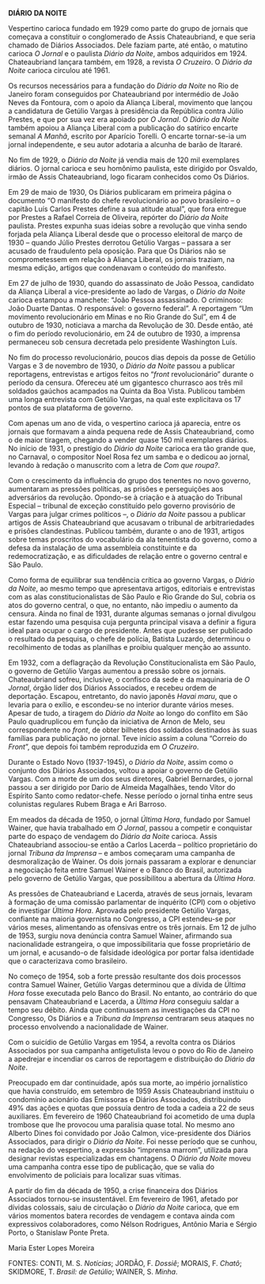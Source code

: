 **DIÁRIO DA NOITE**

Vespertino carioca fundado em 1929 como parte do grupo de jornais que
começava a constituir o conglomerado de Assis Chateaubriand, e que seria
chamado de Diários Associados. Dele faziam parte, até então, o matutino
carioca *O Jornal* e o paulista *Diário da Noite*, ambos adquiridos em
1924. Chateaubriand lançara também, em 1928, a revista *O Cruzeiro*. O
*Diário da Noite* carioca circulou até 1961.

Os recursos necessários para a fundação do *Diário da Noite* no Rio de
Janeiro foram conseguidos por Chateaubriand por intermédio de João Neves
da Fontoura, com o apoio da Aliança Liberal, movimento que lançou a
candidatura de Getúlio Vargas à presidência da República contra Júlio
Prestes, e que por sua vez era apoiado por *O Jornal*. O *Diário da
Noite* também apoiou a Aliança Liberal com a publicação do satírico
encarte semanal *A Manhã*, escrito por Aparício Torelli. O encarte
tornar-se-ia um jornal independente, e seu autor adotaria a alcunha de
barão de Itararé.

No fim de 1929, o *Diário da Noite* já vendia mais de 120 mil exemplares
diários. O jornal carioca e seu homônimo paulista, este dirigido por
Osvaldo, irmão de Assis Chateaubriand, logo ficaram conhecidos como Os
Diários.

Em 29 de maio de 1930, Os Diários publicaram em primeira página o
documento “O manifesto do chefe revolucionário ao povo brasileiro – o
capitão Luís Carlos Prestes define a sua atitude atual”, que fora
entregue por Prestes a Rafael Correia de Oliveira, repórter do *Diário
da Noite* paulista. Prestes expunha suas ideias sobre a revolução que
vinha sendo forjada pela Aliança Liberal desde que o processo eleitoral
de março de 1930 – quando Júlio Prestes derrotou Getúlio Vargas –
passara a ser acusado de fraudulento pela oposição. Para que Os Diários
não se comprometessem em relação à Aliança Liberal, os jornais traziam,
na mesma edição, artigos que condenavam o conteúdo do manifesto.

Em 27 de julho de 1930, quando do assassinato de João Pessoa, candidato
da Aliança Liberal a vice-presidente ao lado de Vargas, o *Diário da
Noite* carioca estampou a manchete: “João Pessoa assassinado. O
criminoso: João Duarte Dantas. O responsável: o governo federal”. A
reportagem “Um movimento revolucionário em Minas e no Rio Grande do
Sul”, em 4 de outubro de 1930, noticiava a marcha da Revolução de 30.
Desde então, até o fim do período revolucionário, em 24 de outubro de
1930, a imprensa permaneceu sob censura decretada pelo presidente
Washington Luís.

No fim do processo revolucionário, poucos dias depois da posse de
Getúlio Vargas e 3 de novembro de 1930, o *Diário da Noite* passou a
publicar reportagens, entrevistas e artigos feitos no “*front*
revolucionário” durante o período da censura. Ofereceu até um gigantesco
churrasco aos três mil soldados gaúchos acampados na Quinta da Boa
Vista. Publicou também uma longa entrevista com Getúlio Vargas, na qual
este explicitava os 17 pontos de sua plataforma de governo.

Com apenas um ano de vida, o vespertino carioca já aparecia, entre os
jornais que formavam a ainda pequena rede de Assis Chateaubriand, como o
de maior tiragem, chegando a vender quase 150 mil exemplares diários. No
início de 1931, o prestígio do *Diário da Noite* carioca era tão grande
que, no Carnaval, o compositor Noel Rosa fez um samba e o dedicou ao
jornal, levando à redação o manuscrito com a letra de *Com que roupa?*.

Com o crescimento da influência do grupo dos tenentes no novo governo,
aumentaram as pressões políticas, as prisões e perseguições aos
adversários da revolução. Opondo-se à criação e à atuação do Tribunal
Especial – tribunal de exceção constituído pelo governo provisório de
Vargas para julgar crimes políticos –, o *Diário da Noite* passou a
publicar artigos de Assis Chateaubriand que acusavam o tribunal de
arbitrariedades e prisões clandestinas. Publicou também, durante o ano
de 1931, artigos sobre temas proscritos do vocabulário da ala tenentista
do governo, como a defesa da instalação de uma assembleia constituinte e
da redemocratização, e as dificuldades de relação entre o governo
central e São Paulo.

Como forma de equilibrar sua tendência crítica ao governo Vargas, o
*Diário da Noite*, ao mesmo tempo que apresentava artigos, editoriais e
entrevistas com as alas constitucionalistas de São Paulo e Rio Grande do
Sul, cobria os atos do governo central, o que, no entanto, não impediu o
aumento da censura. Ainda no final de 1931, durante algumas semanas o
jornal divulgou estar fazendo uma pesquisa cuja pergunta principal
visava a definir a figura ideal para ocupar o cargo de presidente. Antes
que pudesse ser publicado o resultado da pesquisa, o chefe de polícia,
Batista Luzardo, determinou o recolhimento de todas as planilhas e
proibiu qualquer menção ao assunto.

Em 1932, com a deflagração da Revolução Constitucionalista em São Paulo,
o governo de Getúlio Vargas aumentou a pressão sobre os jornais.
Chateaubriand sofreu, inclusive, o confisco da sede e da maquinaria de
*O Jornal*, órgão líder dos Diários Associados, e recebeu ordem de
deportação. Escapou, entretanto, do navio japonês *Havai maru*, que o
levaria para o exílio, e escondeu-se no interior durante vários meses.
Apesar de tudo, a tiragem do *Diário da Noite* ao longo do conflito em
São Paulo quadruplicou em função da iniciativa de Arnon de Melo, seu
correspondente no *front*, de obter bilhetes dos soldados destinados às
suas famílias para publicação no jornal. Teve início assim a coluna
“Correio do *Front*”, que depois foi também reproduzida em *O Cruzeiro*.

Durante o Estado Novo (1937-1945), o *Diário da Noite*, assim como o
conjunto dos Diários Associados, voltou a apoiar o governo de Getúlio
Vargas. Com a morte de um dos seus diretores, Gabriel Bernardes, o
jornal passou a ser dirigido por Dario de Almeida Magalhães, tendo Vítor
do Espírito Santo como redator-chefe. Nesse período o jornal tinha entre
seus colunistas regulares Rubem Braga e Ari Barroso.

Em meados da década de 1950, o jornal *Última Hora*, fundado por Samuel
Wainer, que havia trabalhado em *O Jornal*, passou a competir e
conquistar parte do espaço de vendagem do *Diário da Noite* carioca.
Assis Chateaubriand associou-se então a Carlos Lacerda – político
proprietário do jornal *Tribuna da Imprensa* – e ambos começaram uma
campanha de desmoralização de Wainer. Os dois jornais passaram a
explorar e denunciar a negociação feita entre Samuel Wainer e o Banco do
Brasil, autorizada pelo governo de Getúlio Vargas, que possibilitou a
abertura da *Última Hora*.

As pressões de Chateaubriand e Lacerda, através de seus jornais, levaram
à formação de uma comissão parlamentar de inquérito (CPI) com o objetivo
de investigar *Última Hora*. Aprovada pelo presidente Getúlio Vargas,
confiante na maioria governista no Congresso, a CPI estendeu-se por
vários meses, alimentando as ofensivas entre os três jornais. Em 12 de
julho de 1953, surgiu nova denúncia contra Samuel Wainer, afirmando sua
nacionalidade estrangeira, o que impossibilitaria que fosse proprietário
de um jornal, e acusando-o de falsidade ideológica por portar falsa
identidade que o caracterizava como brasileiro.

No começo de 1954, sob a forte pressão resultante dos dois processos
contra Samuel Wainer, Getúlio Vargas determinou que a dívida de *Última
Hora* fosse executada pelo Banco do Brasil. No entanto, ao contrário do
que pensavam Chateaubriand e Lacerda, a *Última Hora* conseguiu saldar a
tempo seu débito. Ainda que continuassem as investigações da CPI no
Congresso, Os Diários e a *Tribuna da Imprensa* centraram seus ataques
no processo envolvendo a nacionalidade de Wainer.

Com o suicídio de Getúlio Vargas em 1954, a revolta contra os Diários
Associados por sua campanha antigetulista levou o povo do Rio de Janeiro
a apedrejar e incendiar os carros de reportagem e distribuição do
*Diário da Noite*.

Preocupado em dar continuidade, após sua morte, ao império jornalístico
que havia construído, em setembro de 1959 Assis Chateaubriand instituiu
o condomínio acionário das Emissoras e Diários Associados, distribuindo
49% das ações e quotas que possuía dentro de toda a cadeia a 22 de seus
auxiliares. Em fevereiro de 1960 Chateaubriand foi acometido de uma
dupla trombose que lhe provocou uma paralisia quase total. No mesmo ano
Alberto Dines foi convidado por João Calmon, vice-presidente dos Diários
Associados, para dirigir o *Diário da Noite*. Foi nesse período que se
cunhou, na redação do vespertino, a expressão “imprensa marrom”,
utilizada para designar revistas especializadas em chantagens. O *Diário
da Noite* moveu uma campanha contra esse tipo de publicação, que se
valia do envolvimento de policiais para localizar suas vítimas.

A partir do fim da década de 1950, a crise financeira dos Diários
Associados tornou-se insustentável. Em fevereiro de 1961, afetado por
dívidas colossais, saiu de circulação o *Diário da Noite* carioca, que
em vários momentos batera recordes de vendagem e contava ainda com
expressivos colaboradores, como Nélson Rodrigues, Antônio Maria e Sérgio
Porto, o Stanislaw Ponte Preta.

Maria Ester Lopes Moreira

FONTES: CONTI, M. S. *Notícias*; JORDÃO, F. *Dossiê*; MORAIS, F.
*Chatô*; SKIDMORE, T. *Brasil: de Getúlio*; WAINER, S. *Minha*.
